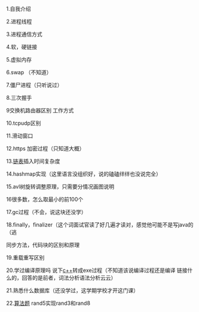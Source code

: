   1.自我介绍

  2.进程线程 

  3.进程通信方式 

  4.软，硬链接 

  5.虚拟内存 

  6.swap （不知道） 

  7.僵尸进程（只听说过） 

  8.三次握手 

  9交换机路由器区别 工作方式 

  10.tcpudp区别 

  11.滑动窗口 

  12.https 加密过程（只知道大概） 

  13.[链表]()插入时间复杂度 

  14.hashmap实现（这里语言没组织好，说的磕磕绊绊也没说完全） 

  15.avl树旋转调整原理，只需要分情况画图说明 

  16很多数，怎么取最小的前100个 

  17.gc过程（不会，说这块还没学） 

  18.finally，finalizer（这个词面试官读了好几遍才读对，感觉他可能不是写java的（逃 

  同步方法，代码块的区别和原理 

  19.重载重写区别 

  20.学过编译原理吗 说下[c++]()转成exe过程（不知道该说编译过程还是编译 链接什么的，回答的是前者，词法分析语法分析云云） 

  21.熟悉什么数据库（还没学过，这学期学校才开这门课） 

  22.[算法题]() rand5实现rand3和rand8 

  